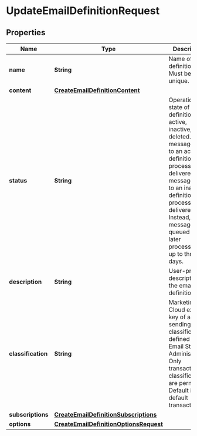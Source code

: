 
# UpdateEmailDefinitionRequest

## Properties
Name | Type | Description | Notes
------------ | ------------- | ------------- | -------------
**name** | **String** | Name of the definition. Must be unique. |  [optional]
**content** | [**CreateEmailDefinitionContent**](CreateEmailDefinitionContent.md) |  |  [optional]
**status** | **String** | Operational state of the definition: active, inactive, or deleted. A message sent to an active definition is processed and delivered. A message sent to an inactive definition isn’t processed or delivered. Instead, the message is queued for later processing for up to three days. |  [optional]
**description** | **String** | User-provided description of the email definition. |  [optional]
**classification** | **String** | Marketing Cloud external key of a sending classification defined in Email Studio Administration. Only transactional classifications are permitted. Default is default transactional. |  [optional]
**subscriptions** | [**CreateEmailDefinitionSubscriptions**](CreateEmailDefinitionSubscriptions.md) |  |  [optional]
**options** | [**CreateEmailDefinitionOptionsRequest**](CreateEmailDefinitionOptionsRequest.md) |  |  [optional]



